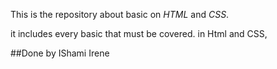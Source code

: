 This is the  repository about basic on *HTML* and *CSS*.

it includes every basic that must be covered. 
in Html and CSS, 

##Done by IShami Irene
